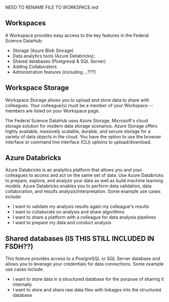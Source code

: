 NEED TO RENAME FILE TO WORKSPACE.md
## Workspaces

A Workspace provides easy access to the key features in the Federal Science DataHub:
- Storage (Azure Blob Storage)
- Data analytics tools (Azure Databricks); 
- Shared databases (Postgresql & SQL Server)
- Adding Collaborators
- Administration features (including ...???)

## Workspace Storage

Workspace Storage allows you to upload and store data to share with colleagues. Your colleague(s) must be a member of your Workspace -- members are listed on your Workspace page.

The Federal Science DataHub uses Azure Storage, Microsoft's cloud storage solution for modern data storage scenarios. Azure Storage offers highly available, massively scalable, durable, and secure storage for a variety of data objects in the cloud. You have the option to use the browser interface or command line interface (CLI) options to upload/download.

## Azure Databricks

Azure Databricks is an analytics platform that allows you and your colleagues to access and act on the same set of data. Use Azure Databricks to prepare, explore, and analyze your data as well as build machine learning models. Azure Databricks enables you to perform data validation, data collaboration, and results analysis/interpretation. Some example use cases include:

- I want to validate my analysis results again my colleague's results
- I want to collaborate on analysis and share algorithms
- I want to share a platform with a colleague for data analysis pipelines
- I want to prepare my data and conduct analysis

## Shared databases (IS THIS STILL INCLUDED IN FSDH??)

This feature provides access to a PostgreSQL or SQL Server database and allows you to leverage your credentials for data connections. Some example use cases include:

- I want to store data in a structured database for the purpose of sharing it internally
- I want to store and share raw data files with linkages into the structured database

